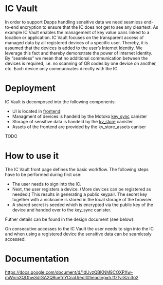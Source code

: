 # IC Vault
In order to support Dapps handling sensitive data we need seamless end-to-end encryption to ensure that the IC does not get to see any cleartext. As example IC Vault enables the management of key value pairs linked to a location or application. IC Vault focuses on the transparent access of managed data by all registered devices of a specific user. Thereby, it is assumed that the devices is added to the user’s Internet Identity. We leverage this fact and thereby demonstrate the power of Internet Identity. By “seamless” we mean that no additional communication between the devices is required, i.e. no scanning of QR codes by one device on another, etc. Each device only communicates directly with the IC. 

# Deployment

IC Vault is decomposed into the following components:

* UI is located in [frontend](/frontend)
* Managment of devices is handeld by the Motoko [key_sync](/key_sync) canister 
* Storage of sensitive data is handeld by the [kv_store](/kv_store) canister
* Assets of the frontend are provided by the kv_store_assets caniser

TODO

# How to use it

The IC Vault front page defines the basic workflow. The following steps have to be performed during first use:
* The user needs to sign into the IC. 
* Next, the user registers a device. (More devices can be registered as needed.) This results in generating a public keypair. The secret key together with a nickname is stored in the local storage of the browser.  
* A shared secret is seeded which is encrypted via the public key of the device and handed over to the key_sync canister. 

Futher details can be found in the design document (see below).

On consecutive accesses to the IC Vault the user needs to sign into the IC and when using a registered device the sensitive data can be seamlessly accessed.  

# Documentation

https://docs.google.com/document/d/1dUvzQBKNM9COXPXw-mWnmXQOhwSdrSA2QRuefnYCnaU/edit#heading=h.tfzfyr8zn3o2

